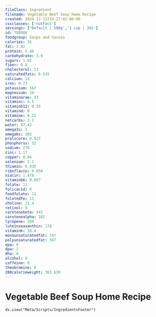 ```yaml
---
fileClass: Ingredient
filename: Vegetable Beef Soup Home Recipe
created: 2024-12-21T19:27:02-06:00
cssclasses: ['nutFact']
servings: ['Default | 100g','1 cup | 241']
id: 788906
foodgroup: Soups and Sauces
calories: 55
fat: 1.82
protein: 5.86
carbohydrate: 3.9
sugars: 1.02
fiber: 0.8
cholesterol: 13
saturatedfats: 0.535
calcium: 14
iron: 0.73
potassium: 167
magnesium: 10
vitaminarae: 33
vitaminc: 4.5
vitaminb12: 0.35
vitamind: 0
vitamine: 0.22
netcarbs: 3.1
water: 87.42
omega3s: 2
omega6s: 302
pralscore: 0.827
phosphorus: 52
sodium: 270
zinc: 1.17
copper: 0.04
selenium: 5.1
thiamin: 0.035
riboflavin: 0.058
niacin: 1.478
vitaminb6: 0.097
folate: 11
folicacid: 0
foodfolate: 11
folatedfe: 11
choline: 21.4
retinol: 0
carotenebeta: 343
carotenealpha: 102
lycopene: 209
luteinzeaxanthin: 178
vitamink: 16.4
monounsaturatedfat: 747
polyunsaturatedfat: 347
epa: 0
dpa: 2
dha: 0
alcohol: 0
caffeine: 0
theobromine: 0
200calorieweight: 363.636
---
```


# Vegetable Beef Soup Home Recipe

```dataviewjs
dv.view("Meta/Scripts/IngredientsFooter")
```